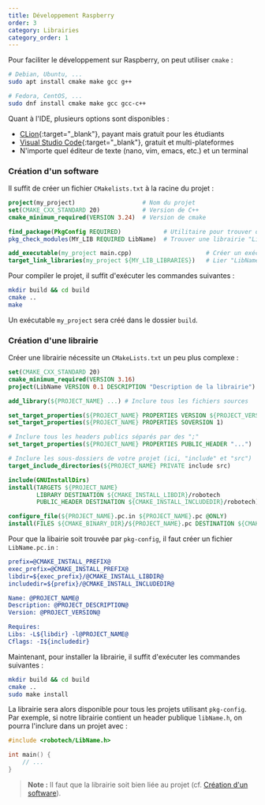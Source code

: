 ```yaml
---
title: Développement Raspberry
order: 3
category: Librairies
category_order: 1
---
```


Pour faciliter le développement sur Raspberry, on peut utiliser `cmake` :
```bash
# Debian, Ubuntu, ...
sudo apt install cmake make gcc g++

# Fedora, CentOS, ...
sudo dnf install cmake make gcc gcc-c++
```

Quant à l'IDE, plusieurs options sont disponibles :
- [CLion](https://www.jetbrains.com/clion/){:target="_blank"}, payant mais gratuit pour les étudiants
- [Visual Studio Code](https://code.visualstudio.com/){:target="_blank"}, gratuit et multi-plateformes
- N'importe quel éditeur de texte (nano, vim, emacs, etc.) et un terminal

### Création d'un software

Il suffit de créer un fichier `CMakelists.txt` à la racine du projet :
```cmake
project(my_project)                   # Nom du projet
set(CMAKE_CXX_STANDARD 20)            # Version de C++
cmake_minimum_required(VERSION 3.24)  # Version de cmake

find_package(PkgConfig REQUIRED)            # Utilitaire pour trouver des librairies
pkg_check_modules(MY_LIB REQUIRED LibName)  # Trouver une librairie "LibName"

add_executable(my_project main.cpp)                     # Créer un exécutable
target_link_libraries(my_project ${MY_LIB_LIBRARIES})   # Lier "LibName" à l'exécutable
```

Pour compiler le projet, il suffit d'exécuter les commandes suivantes :
```bash
mkdir build && cd build
cmake ..
make
```

Un exécutable `my_project` sera créé dans le dossier `build`.


### Création d'une librairie

Créer une librairie nécessite un `CMakeLists.txt` un peu plus complexe :
```cmake
set(CMAKE_CXX_STANDARD 20)
cmake_minimum_required(VERSION 3.16)
project(LibName VERSION 0.1 DESCRIPTION "Description de la librairie") # Nom de la librairie (ici, "LibName")

add_library(${PROJECT_NAME} ...) # Inclure tous les fichiers sources

set_target_properties(${PROJECT_NAME} PROPERTIES VERSION ${PROJECT_VERSION})
set_target_properties(${PROJECT_NAME} PROPERTIES SOVERSION 1)

# Inclure tous les headers publics séparés par des ";"
set_target_properties(${PROJECT_NAME} PROPERTIES PUBLIC_HEADER "...")

# Inclure les sous-dossiers de votre projet (ici, "include" et "src")
target_include_directories(${PROJECT_NAME} PRIVATE include src)

include(GNUInstallDirs)
install(TARGETS ${PROJECT_NAME}
        LIBRARY DESTINATION ${CMAKE_INSTALL_LIBDIR}/robotech
        PUBLIC_HEADER DESTINATION ${CMAKE_INSTALL_INCLUDEDIR}/robotech)

configure_file(${PROJECT_NAME}.pc.in ${PROJECT_NAME}.pc @ONLY)
install(FILES ${CMAKE_BINARY_DIR}/${PROJECT_NAME}.pc DESTINATION ${CMAKE_INSTALL_DATAROOTDIR}/pkgconfig)
```

Pour que la libairie soit trouvée par `pkg-config`, il faut créer un fichier `LibName.pc.in` :
```cmake
prefix=@CMAKE_INSTALL_PREFIX@
exec_prefix=@CMAKE_INSTALL_PREFIX@
libdir=${exec_prefix}/@CMAKE_INSTALL_LIBDIR@
includedir=${prefix}/@CMAKE_INSTALL_INCLUDEDIR@

Name: @PROJECT_NAME@
Description: @PROJECT_DESCRIPTION@
Version: @PROJECT_VERSION@

Requires:
Libs: -L${libdir} -l@PROJECT_NAME@
Cflags: -I${includedir}
```

Maintenant, pour installer la librairie, il suffit d'exécuter les commandes suivantes :
```bash
mkdir build && cd build
cmake ..
sudo make install
```

La librairie sera alors disponible pour tous les projets utilisant `pkg-config`.
Par exemple, si notre librairie contient un header publique `libName.h`, on pourra l'inclure dans un projet avec :
```c
#include <robotech/LibName.h>

int main() {
    // ...
}
```

> **Note :** Il faut que la librairie soit bien liée au projet (cf. [Création d'un software](#création-dun-software)).